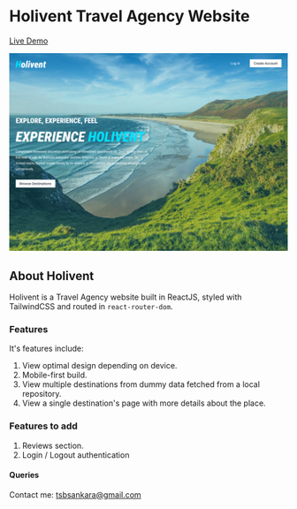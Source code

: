 # Holivent Travel Agency Website

[Live Demo](http://tsbsankara-holivent.netlify.app)

![alt](./holivent.jpg)

## About Holivent

Holivent is a Travel Agency website built in ReactJS, styled with TailwindCSS and routed in `react-router-dom`.

### Features

It's features include:

1. View optimal design depending on device.
2. Mobile-first build.
3. View multiple destinations from dummy data fetched from a local repository.
4. View a single destination's page with more details about the place.

### Features to add

1. Reviews section.
2. Login / Logout authentication

#### Queries

Contact me: tsbsankara@gmail.com

